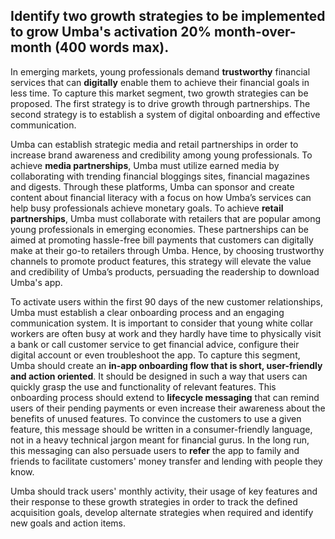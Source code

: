 ## Identify two growth strategies to be implemented to grow Umba's activation 20% month-over-month (400 words max).

In emerging markets, young professionals demand **trustworthy** financial services that can **digitally** enable them to achieve their financial goals in less time. 
To  capture this market segment, two growth strategies can be proposed. The first strategy is to drive growth through partnerships. The second strategy is to 
establish a system of digital onboarding and effective communication. 

Umba can establish strategic media and retail partnerships in order to increase brand awareness and credibility among young professionals. To achieve **media 
partnerships**, Umba must utilize earned media by collaborating with trending financial bloggings sites, financial magazines and digests. Through these platforms, 
Umba can sponsor and create content about financial literacy with a focus on how Umba’s services can help busy professionals achieve monetary goals. To achieve 
**retail partnerships**, Umba must collaborate with retailers that are popular among young professionals in emerging economies. These partnerships can be aimed at 
promoting hassle-free bill payments that customers can digitally make at their go-to retailers through Umba. Hence, by choosing trustworthy channels to promote 
product features, this strategy will elevate the value and credibility of Umba’s products, persuading the readership to download Umba's app.

To activate users within the first 90 days of the new customer relationships, Umba must establish a clear onboarding process and an engaging communication system. 
It is important to consider that young white collar workers are often busy at work and they hardly have time to physically visit a bank or call customer service to 
get financial advice, configure their digital account or even troubleshoot the app. To capture this segment, Umba should create an **in-app onboarding flow that is 
short, user-friendly and action oriented**. It should be designed in such a way that users can quickly grasp the use and functionality of relevant features. This 
onboarding process should extend to **lifecycle messaging** that can remind users of their pending payments or even increase their awareness about the benefits of unused 
features. To convince the customers to use a given feature, this message should be written in a consumer-friendly language, not in a heavy technical jargon meant 
for financial gurus. In the long run, this messaging can also persuade users to **refer** the app to family and friends to facilitate customers' money transfer and lending with 
people they know. 

Umba should track users' monthly activity, their usage of key features and their response to these growth strategies in order to track the defined acquisition 
goals, develop alternate strategies when required and identify new goals and action items. 
